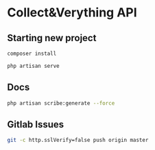 # Collect&Verything API
## Starting new project
```bash
composer install
```

```bash
php artisan serve
```

## Docs
```bash
php artisan scribe:generate --force
```

## Gitlab Issues

```bash
git -c http.sslVerify=false push origin master
```
